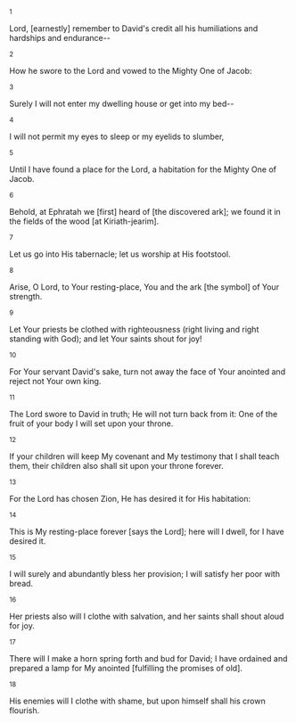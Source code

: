 <sup>1</sup> 

Lord, [earnestly] remember to David's credit all his humiliations and hardships and endurance-- 

<sup>2</sup> 

How he swore to the Lord and vowed to the Mighty One of Jacob: 

<sup>3</sup> 

Surely I will not enter my dwelling house or get into my bed-- 

<sup>4</sup> 

I will not permit my eyes to sleep or my eyelids to slumber, 

<sup>5</sup> 

Until I have found a place for the Lord, a habitation for the Mighty One of Jacob. 

<sup>6</sup> 

Behold, at Ephratah we [first] heard of [the discovered ark]; we found it in the fields of the wood [at Kiriath-jearim]. 

<sup>7</sup> 

Let us go into His tabernacle; let us worship at His footstool. 

<sup>8</sup> 

Arise, O Lord, to Your resting-place, You and the ark [the symbol] of Your strength. 

<sup>9</sup> 

Let Your priests be clothed with righteousness (right living and right standing with God); and let Your saints shout for joy! 

<sup>10</sup> 

For Your servant David's sake, turn not away the face of Your anointed and reject not Your own king. 

<sup>11</sup> 

The Lord swore to David in truth; He will not turn back from it: One of the fruit of your body I will set upon your throne. 

<sup>12</sup> 

If your children will keep My covenant and My testimony that I shall teach them, their children also shall sit upon your throne forever. 

<sup>13</sup> 

For the Lord has chosen Zion, He has desired it for His habitation: 

<sup>14</sup> 

This is My resting-place forever [says the Lord]; here will I dwell, for I have desired it. 

<sup>15</sup> 

I will surely and abundantly bless her provision; I will satisfy her poor with bread. 

<sup>16</sup> 

Her priests also will I clothe with salvation, and her saints shall shout aloud for joy. 

<sup>17</sup> 

There will I make a horn spring forth and bud for David; I have ordained and prepared a lamp for My anointed [fulfilling the promises of old]. 

<sup>18</sup> 

His enemies will I clothe with shame, but upon himself shall his crown flourish.